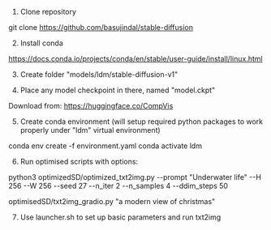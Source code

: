 1. Clone repository

git clone https://github.com/basujindal/stable-diffusion

2. Install conda

https://docs.conda.io/projects/conda/en/stable/user-guide/install/linux.html

3. Create folder "models/ldm/stable-diffusion-v1"

4. Place any model checkpoint in there, named "model.ckpt"

Download from:
https://huggingface.co/CompVis

5. Create conda environment (will setup required python packages to work properly
under "ldm" virtual environment)

conda env create -f environment.yaml
conda activate ldm

6. Run optimised scripts with options:

python3 optimizedSD/optimized_txt2img.py --prompt "Underwater life" --H 256 --W 256 --seed 27 --n_iter 2 --n_samples 4 --ddim_steps 50

 optimisedSD/txt2img_gradio.py "a modern view of christmas"
 
7. Use launcher.sh to set up basic parameters and run txt2img
